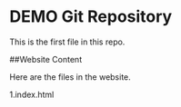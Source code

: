 # DEMO Git Repository

This is the first file in this repo.


##Website Content

Here are the files in the website.

1.index.html